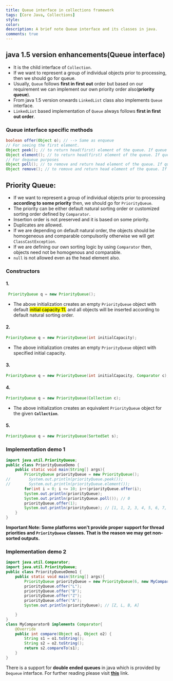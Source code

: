 ```yaml
---
title: Queue interface in collections framework
tags: [Core Java, Collections]
style:
color:
description: A brief note Queue interface and its classes in java.
comments: true
---
```


## java 1.5 version enhancements(Queue interface)
- It is the child interface of `Collection`.
- If we want to represent a group of individual objects prior to processing, then we should go for queue.
- Usually, `Queue` follows **first in first out** order but based on our requirement we can implement our own priority order also(**priority queue**).
- From java 1.5 version onwards `LinkedList` class also implements `Queue` interface.
- `LinkedList` based implementation of `Queue` always follows **first in first out order**.

### Queue interface specific methods
```java
boolean offer(Object o); // --> Same as enqueue
// For seeing the first element.
Object peek(); // to return head(first) element of the queue. If queue is empty, this method returns null.
Object element(); // to return head(first) element of the queue. If queue is empty, this method raises RE: NoSuchElementException.
// For dequeue purposes
Object poll(); // to remove and return head element of the queue. If queue is empty then this method returns null.
Object remove(); // to remove and return head element of the queue. If queue is empty then this method raises RE: NoSuchElementException.
```

## Priority Queue:
- If we want to represent a group of individual objects prior to processing **according to some priority** then, we should go for `PriorityQueue`.
- The priority can be either default natural sorting order or customized sorting order defined by `Comparator`.
- Insertion order is not preserved and it is based on some priority.
- Duplicates are allowed.
- If we are depending on default natural order, the objects should be homogeneous and comparable compulsorily otherwise we will get `ClassCastException`.
- If we are defining our own sorting logic by using `Comparator` then, objects need not be homogenous and comparable.
- `null` is not allowed even as the head element also.

### Constructors

#### 1. 

```java
 PriorityQueue q = new PriorityQueue();
 ``` 
- The above initialization creates an empty <code>PriorityQueue</code> object with default <mark style="background-color: yellow">initial capacity 11.</mark> and all objects will be inserted according to default natural sorting order.

#### 2.
```java
PriorityQueue q = new PriorityQueue(int initialCapacity);
```
- The above initialization creates an empty <code>PriorityQueue</code> object with specified initial capacity.

#### 3. 
```java
PriorityQueue q = new PriorityQueue(int initialCapacity, Comparator c);
```

#### 4.
```java
PriorityQueue q = new PriorityQueue(Collection c);
```
- The above initialization creates an equivalent <code>PriorityQueue</code> object for the given **<code>Collection</code>**.

#### 5.
```java
PriorityQueue q = new PriorityQueue(SortedSet s);
```

### Implementation demo 1

```java
import java.util.PriorityQueue;
public class PriorityQueueDemo {
    public static void main(String[] args){
        PriorityQueue priorityQueue = new PriorityQueue();
//        System.out.println(priorityQueue.peek());
//        System.out.println(priorityQueue.element());
        for(int i = 0; i <= 10; i++)priorityQueue.offer(i);
        System.out.println(priorityQueue);
        System.out.println(priorityQueue.poll()); // 0
        priorityQueue.offer(1);
        System.out.println(priorityQueue); // [1, 1, 2, 3, 4, 5, 6, 7, 8, 9, 10]
    }
}
```
**Important Note: Some platforms won't provide proper support for thread priorities and `PriorityQueue` classes. That is the reason we may get non-sorted outputs.** 

### Implementation demo 2
```java
import java.util.Comparator;
import java.util.PriorityQueue;
public class PriorityQueueDemo1 {
    public static void main(String[] args){
        PriorityQueue priorityQueue = new PriorityQueue(6, new MyComparator8());
        priorityQueue.offer("L");
        priorityQueue.offer("B");
        priorityQueue.offer("Z");
        priorityQueue.offer("A");
        System.out.println(priorityQueue); // [Z, L, B, A]

    }
}
class MyComparator8 implements Comparator{
    @Override
    public int compare(Object o1, Object o2) {
        String s1 = o1.toString();
        String s2 = o2.toString();
        return s2.compareTo(s1);
    }
}
```
There is a support for **double ended queues** in java which is provided by `Dequeue` interface. For further reading please visit [**this**](https://www.geeksforgeeks.org/deque-interface-java-example/) link.